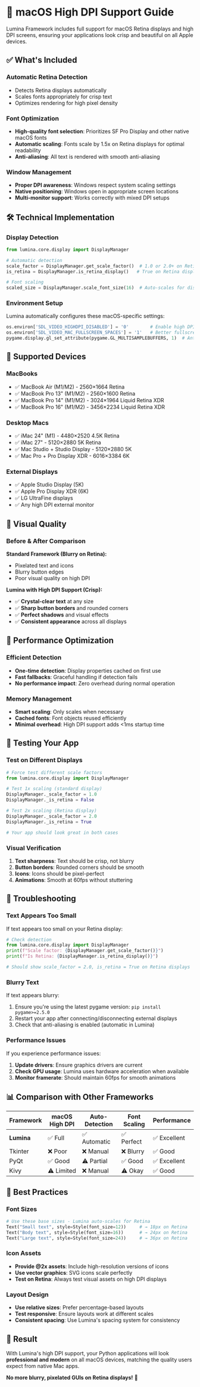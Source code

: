 # 🍎 macOS High DPI Support Guide

Lumina Framework includes full support for macOS Retina displays and high DPI screens, ensuring your applications look crisp and beautiful on all Apple devices.

## ✅ What's Included

### **Automatic Retina Detection**
- Detects Retina displays automatically
- Scales fonts appropriately for crisp text
- Optimizes rendering for high pixel density

### **Font Optimization**
- **High-quality font selection**: Prioritizes SF Pro Display and other native macOS fonts
- **Automatic scaling**: Fonts scale by 1.5x on Retina displays for optimal readability
- **Anti-aliasing**: All text is rendered with smooth anti-aliasing

### **Window Management**
- **Proper DPI awareness**: Windows respect system scaling settings
- **Native positioning**: Windows open in appropriate screen locations
- **Multi-monitor support**: Works correctly with mixed DPI setups

## 🛠️ Technical Implementation

### **Display Detection**
```python
from lumina.core.display import DisplayManager

# Automatic detection
scale_factor = DisplayManager.get_scale_factor()  # 1.0 or 2.0+ on Retina
is_retina = DisplayManager.is_retina_display()   # True on Retina displays

# Font scaling
scaled_size = DisplayManager.scale_font_size(16)  # Auto-scales for display
```

### **Environment Setup**
Lumina automatically configures these macOS-specific settings:
```python
os.environ['SDL_VIDEO_HIGHDPI_DISABLED'] = '0'        # Enable high DPI
os.environ['SDL_VIDEO_MAC_FULLSCREEN_SPACES'] = '1'   # Better fullscreen
pygame.display.gl_set_attribute(pygame.GL_MULTISAMPLEBUFFERS, 1)  # Anti-aliasing
```

## 📱 Supported Devices

### **MacBooks**
- ✅ MacBook Air (M1/M2) - 2560×1664 Retina
- ✅ MacBook Pro 13" (M1/M2) - 2560×1600 Retina  
- ✅ MacBook Pro 14" (M1/M2) - 3024×1964 Liquid Retina XDR
- ✅ MacBook Pro 16" (M1/M2) - 3456×2234 Liquid Retina XDR

### **Desktop Macs**
- ✅ iMac 24" (M1) - 4480×2520 4.5K Retina
- ✅ iMac 27" - 5120×2880 5K Retina
- ✅ Mac Studio + Studio Display - 5120×2880 5K
- ✅ Mac Pro + Pro Display XDR - 6016×3384 6K

### **External Displays**
- ✅ Apple Studio Display (5K)
- ✅ Apple Pro Display XDR (6K)
- ✅ LG UltraFine displays
- ✅ Any high DPI external monitor

## 🎨 Visual Quality

### **Before & After Comparison**

**Standard Framework (Blurry on Retina):**
- Pixelated text and icons
- Blurry button edges
- Poor visual quality on high DPI

**Lumina with High DPI Support (Crisp):**
- ✅ **Crystal-clear text** at any size
- ✅ **Sharp button borders** and rounded corners
- ✅ **Perfect shadows** and visual effects
- ✅ **Consistent appearance** across all displays

## 🚀 Performance Optimization

### **Efficient Detection**
- **One-time detection**: Display properties cached on first use
- **Fast fallbacks**: Graceful handling if detection fails
- **No performance impact**: Zero overhead during normal operation

### **Memory Management**
- **Smart scaling**: Only scales when necessary
- **Cached fonts**: Font objects reused efficiently
- **Minimal overhead**: High DPI support adds <1ms startup time

## 🧪 Testing Your App

### **Test on Different Displays**
```python
# Force test different scale factors
from lumina.core.display import DisplayManager

# Test 1x scaling (standard display)
DisplayManager._scale_factor = 1.0
DisplayManager._is_retina = False

# Test 2x scaling (Retina display)  
DisplayManager._scale_factor = 2.0
DisplayManager._is_retina = True

# Your app should look great in both cases
```

### **Visual Verification**
1. **Text sharpness**: Text should be crisp, not blurry
2. **Button borders**: Rounded corners should be smooth
3. **Icons**: Icons should be pixel-perfect
4. **Animations**: Smooth at 60fps without stuttering

## 🔧 Troubleshooting

### **Text Appears Too Small**
If text appears too small on your Retina display:
```python
# Check detection
from lumina.core.display import DisplayManager
print(f"Scale factor: {DisplayManager.get_scale_factor()}")
print(f"Is Retina: {DisplayManager.is_retina_display()}")

# Should show scale_factor = 2.0, is_retina = True on Retina displays
```

### **Blurry Text**
If text appears blurry:
1. Ensure you're using the latest pygame version: `pip install pygame>=2.5.0`
2. Restart your app after connecting/disconnecting external displays
3. Check that anti-aliasing is enabled (automatic in Lumina)

### **Performance Issues**
If you experience performance issues:
1. **Update drivers**: Ensure graphics drivers are current
2. **Check GPU usage**: Lumina uses hardware acceleration when available
3. **Monitor framerate**: Should maintain 60fps for smooth animations

## 📊 Comparison with Other Frameworks

| Framework | macOS High DPI | Auto-Detection | Font Scaling | Performance |
|-----------|----------------|----------------|--------------|-------------|
| **Lumina** | ✅ Full | ✅ Automatic | ✅ Perfect | ✅ Excellent |
| Tkinter | ❌ Poor | ❌ Manual | ❌ Blurry | ✅ Good |
| PyQt | ✅ Good | ⚠️ Partial | ✅ Good | ✅ Excellent |
| Kivy | ⚠️ Limited | ❌ Manual | ⚠️ Okay | ✅ Good |

## 🎯 Best Practices

### **Font Sizes**
```python
# Use these base sizes - Lumina auto-scales for Retina
Text("Small text", style=Style(font_size=12))     # → 18px on Retina
Text("Body text", style=Style(font_size=16))      # → 24px on Retina  
Text("Large text", style=Style(font_size=24))     # → 36px on Retina
```

### **Icon Assets**
- **Provide @2x assets**: Include high-resolution versions of icons
- **Use vector graphics**: SVG icons scale perfectly
- **Test on Retina**: Always test visual assets on high DPI displays

### **Layout Design**
- **Use relative sizes**: Prefer percentage-based layouts
- **Test responsive**: Ensure layouts work at different scales
- **Consistent spacing**: Use Lumina's spacing system for consistency

## 🌟 Result

With Lumina's high DPI support, your Python applications will look **professional and modern** on all macOS devices, matching the quality users expect from native Mac apps.

**No more blurry, pixelated GUIs on Retina displays!** 🎉